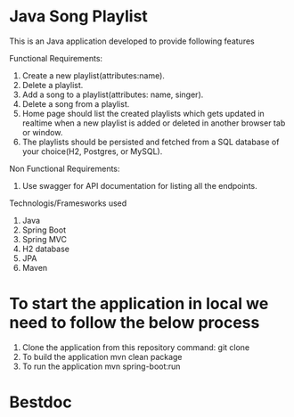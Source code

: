 # Java Song Playlist
This is an Java application developed to provide following features

Functional Requirements:
   1) Create a new playlist(attributes:name).
   2) Delete a playlist.
   3) Add a song to a playlist(attributes: name, singer).
   4) Delete a song from a playlist.
   5) Home page should list the created playlists which gets updated in realtime when a new playlist is added or deleted in another browser tab or window.
   6) The playlists should be persisted and fetched from a SQL database of your choice(H2, Postgres, or MySQL).

 Non Functional Requirements:
   1) Use swagger for API documentation for listing all the endpoints.


Technologis/Framesworks used
1. Java
2. Spring Boot
3. Spring MVC
4. H2 database
5. JPA
6. Maven



# To start the application in local we need to follow the below process
1. Clone the application from this repository
command: git clone <git URL>
2. To build the application
  mvn clean package
3. To run the application
  mvn spring-boot:run









# Bestdoc
